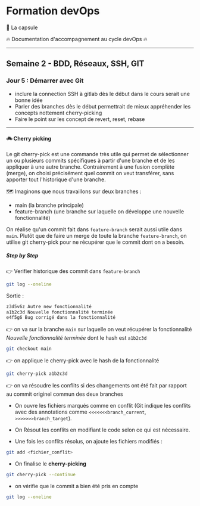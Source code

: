 # Formation devOps

:pill: La capsule

:fire: Documentation d'accompagnement au cycle devOps :fire:

---

## Semaine 2 - BDD, Réseaux, SSH, GIT

### Jour 5 : Démarrer avec Git

- inclure la connection SSH à gitlab dès le début dans le cours serait une bonne idée
- Parler des branches dès le début permettrait de mieux appréhender les concepts nottement cherry-picking
- Faire le point sur les concept de revert, reset, rebase

---

#### :bike: Cherry picking

 Le git cherry-pick est une commande très utile qui permet de sélectionner un ou plusieurs commits spécifiques à partir d'une branche et de les appliquer à une autre branche. Contrairement à une fusion complète (merge), on choisi précisément quel commit on veut transférer, sans apporter tout l'historique d'une branche.

 :world_map: Imaginons que nous travaillons sur deux branches :

- main (la branche principale)
- feature-branch (une branche sur laquelle on développe une nouvelle fonctionnalité)

On réalise qu'un commit  fait dans `feature-branch` serait aussi utile dans `main`. Plutôt que de faire un merge de toute la branche `feature-branch`, on utilise git cherry-pick pour ne récupérer que le commit dont on a besoin.

##### Step by Step

:point_right: Verifier historique des commit dans `feature-branch`

```bash
git log --oneline
```

Sortie :

```bash
z3d5v6z Autre new fonctionnalité
a1b2c3d Nouvelle fonctionnalité terminée
e4f5g6 Bug corrigé dans la fonctionnalité
```

:point_right: on va sur la branche `main` sur laquelle on veut récupérer la fonctionnalité _Nouvelle fonctionnalité terminée_ dont le hash est `a1b2c3d`

```bash
git checkout main
```

:point_right: on applique le cherry-pick avec le hash de la fonctionnalité

```bash
git cherry-pick a1b2c3d
```

:point_right: on va résoudre les conflits si des changements ont été fait par rapport au commit originel commun des deux branches

- On ouvre  les fichiers marqués comme en conflit (Git indique les conflits avec des annotations comme `<<<<<<<branch_current`, `>>>>>>>branch_target`).

- On Résout les conflits en modifiant le code selon ce qui est nécessaire.

- Une fois les conflits résolus, on ajoute les fichiers modifiés :

```bash
git add <fichier_conflit>
```

- On finalise le **cherry-picking**

```bash
git cherry-pick --continue
```

- on vérifie que le commit a bien été pris en compte

```bash
git log --oneline
```
